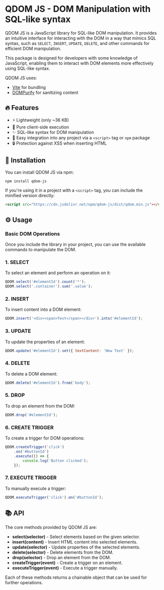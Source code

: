 # QDOM JS - DOM Manipulation with SQL-like syntax

QDOM JS is a JavaScript library for SQL-like DOM manipulation. It provides an intuitive interface for interacting with the DOM in a way that mimics SQL syntax, such as `SELECT`, `INSERT`, `UPDATE`, `DELETE`, and other commands for efficient DOM manipulation.

This package is designed for developers with some knowledge of JavaScript, enabling them to interact with DOM elements more effectively using SQL-like syntax.

QDOM JS uses:

-   [Vite](https://vite.dev/) for bundling
-   [DOMPurify](https://github.com/cure53/DOMPurify) for sanitizing content

## 🔥 Features

-   ⚡ Lightweight (only ~36 KB)
-   🎯 Pure client-side execution
-   ✨ SQL-like syntax for DOM manipulation
-   🧩 Easy integration into any project via a `<script>` tag or `npm` package
-   🔒 Protection against XSS when inserting HTML

## 🚀 Installation

You can install QDOM JS via npm:

```bash
npm install qdom-js
```

If you're using it in a project with a `<script>` tag, you can include the minified version directly:

```html
<script src="https://cdn.jsdelivr.net/npm/qdom-js/dist/qdom.min.js"></script>
```

## ⚙️ Usage

### Basic DOM Operations

Once you include the library in your project, you can use the available commands to manipulate the DOM.

### 1. **SELECT**

To select an element and perform an operation on it:

```javascript
QDOM.select('#elementId').count('*');
QDOM.select('.container').sum('.value');
```

### 2. **INSERT**

To insert content into a DOM element:

```javascript
QDOM.insert('<div><span>Test</span></div>').into('#elementId');
```

### 3. **UPDATE**

To update the properties of an element:

```javascript
QDOM.update('#elementId').set({ textContent: 'New Text' });
```

### 4. **DELETE**

To delete a DOM element:

```javascript
QDOM.delete('#elementId').from('body');
```

### 5. **DROP**

To drop an element from the DOM:

```javascript
QDOM.drop('#elementId');
```

### 6. **CREATE TRIGGER**

To create a trigger for DOM operations:

```javascript
QDOM.createTrigger('click')
	.on('#buttonId')
	.execute(() => {
		console.log('Button clicked');
	});
```

### 7. **EXECUTE TRIGGER**

To manually execute a trigger:

```javascript
QDOM.executeTrigger('click').on('#buttonId');
```

## 📚 API

The core methods provided by QDOM JS are:

-   **select(selector)** - Select elements based on the given selector.
-   **insert(content)** - Insert HTML content into selected elements.
-   **update(selector)** - Update properties of the selected elements.
-   **delete(selector)** - Delete elements from the DOM.
-   **drop(selector)** - Drop an element from the DOM.
-   **createTrigger(event)** - Create a trigger on an element.
-   **executeTrigger(event)** - Execute a trigger manually.

Each of these methods returns a chainable object that can be used for further operations.
